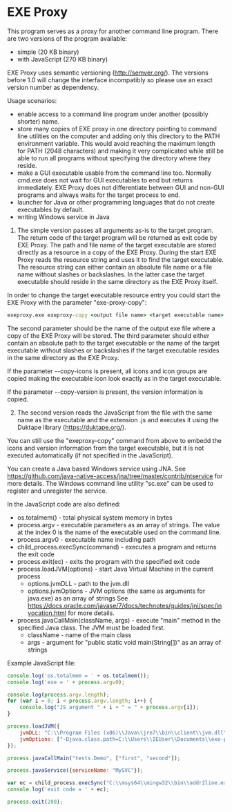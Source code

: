 # EXE Proxy

This program serves as a proxy for another command line program. There 
are two versions of the program available:
 - simple (20 KB binary)
 - with JavaScript (270 KB binary)

EXE Proxy uses semantic versioning (http://semver.org/). The versions before
1.0 will change the interface incompatibly so please use an exact version 
number as dependency.

Usage scenarios:
 - enable access to a command line program under another (possibly shorter) name. 
 - store many copies of EXE proxy in one directory pointing to command line 
    utilities on the computer and
    adding only this directory to the PATH environment variable. This would avoid 
    reaching the maximum length for PATH (2048 characters) and making it very
    complicated while still be able to run all programs without specifying the 
    directory where they reside. 
 - make a GUI executable usable from the command line too. 
    Normally cmd.exe does not wait for
    GUI executables to end but returns immediately. EXE Proxy does not differentiate
    between GUI and non-GUI programs and always waits for the target process to end. 
 - launcher for Java or other programming languages that do not create executables
    by default.
 - writing Windows service in Java   

1. The simple version passes all arguments as-is to the target program. 
The return code of the target program will be returned as exit code by EXE Proxy.
The path and file name of the target executable are
stored directly as a resource in a copy of the EXE Proxy. During the start
EXE Proxy reads the resource string and uses it to find the target executable.
The resource string can either contain an absolute file name or a file name
without slashes or backslashes. In the latter case the target executable should
reside in the same directory as the EXE Proxy itself.

In order to change the target executable resource entry you could start the EXE
Proxy with the parameter "exe-proxy-copy":

```bat
exeproxy.exe exeproxy-copy <output file name> <target executable name> [--copy-icons] [--copy-version]
```

The second parameter should be the name of the output exe file where a copy of
the EXE Proxy will be stored. The third parameter should either contain an
absolute path to the target executable or the name of the target executable 
without slashes or backslashes if the target executable resides in the same
directory as the EXE Proxy.

If the parameter --copy-icons is present, all icons and icon groups are copied
making the executable icon look exactly as in the target executable.

If the parameter --copy-version is present, the version information is copied.

2. The second version reads the JavaScript from the file with the same name as
the executable and the extension .js and executes it using the Duktape library
(https://duktape.org/). 

You can still use the "exeproxy-copy" command from 
above to embedd the icons and version information from the target executable, 
but it is not executed automatically (if not specified in the JavaScript).

You can create a Java based Windows service using JNA. See
https://github.com/java-native-access/jna/tree/master/contrib/ntservice for
more details. The Windows command line utility "sc.exe" can be used to register
and unregister the service.

In the JavaScript code are also defined:
  - os.totalmem() - total physical system memory in bytes
  - process.argv - executable parameters as an array of strings. The value at the index 0 is the name of the executable used on the command line.
  - process.argv0 - executable name including path
  - child_process.execSync(command) - executes a program and returns the exit code
  - process.exit(ec) - exits the program with the specified exit code  
  - process.loadJVM(options) - start Java Virtual Machine in the current process
     - options.jvmDLL - path to the jvm.dll
     - options.jvmOptions - JVM options (the same as arguments for java.exe) as an array of strings
        See https://docs.oracle.com/javase/7/docs/technotes/guides/jni/spec/invocation.html for more details.
  - process.javaCallMain(className, args) - execute "main" method in the specified Java class. The JVM must be loaded first.
     - className - name of the main class
     - args - argument for "public static void main(String[])" as an array of strings
 
Example JavaScript file:

```JavaScript
console.log('os.totalmem = ' + os.totalmem());
console.log('exe = ' + process.argv0);

console.log(process.argv.length);
for (var i = 0; i < process.argv.length; i++) {
    console.log("JS argument " + i + " = " + process.argv[i]);
}

process.loadJVM({
    jvmDLL: "C:\\Program Files (x86)\\Java\\jre7\\bin\\client\\jvm.dll", 
    jvmOptions: ["-Djava.class.path=C:\\Users\\IEUser\\Documents\\exe-proxy"],
});

process.javaCallMain("tests.Demo", ["first", "second"]);

process.javaService({serviceName: "MySVC"});

var ec = child_process.execSync("C:\\msys64\\mingw32\\bin\\addr2line.exe params");
console.log('exit code = ' + ec);

process.exit(200);
```


